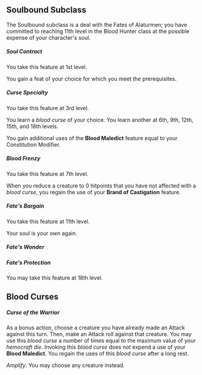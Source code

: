 ## Soulbound Subclass
The Soulbound subclass is a deal with the Fates of Alaturmen; you have committed to reaching 11th level in the Blood Hunter class at the possible expense of your character's soul.

##### Soul Contract
You take this feature at 1st level.

You gain a feat of your choice for which you meet the prerequisites.

##### Curse Specialty
You take this feature at 3rd level.

You learn a *blood curse* of your choice. You learn another at 6th, 9th, 12th, 15th, and 18th levels. 

You gain additional uses of the **Blood Maledict** feature equal to your Constitution Modifier.

##### Blood Frenzy
You take this feature at 7th level.

When you reduce a creature to 0 hitpoints that you have not affected with a *blood curse*, you regain the use of your **Brand of Castigation** feature.

##### Fate's Bargain
You take this feature at 11th level.

Your soul is your own again.

##### Fate's Wonder

##### Fate's Protection
You may take this feature at 18th level.

## Blood Curses
##### Curse of the Warrior
As a bonus action, choose a creature you have already made an Attack against this turn. Then, make an Attack roll against that creature. You may use this *blood curse* a number of times equal to the maximum value of your *hemocraft die*. Invoking this *blood curse* does not expend a use of your **Blood Maledict**. You regain the uses of this *blood curse* after a long rest.

*Amplify*. You may choose any creature instead. 

